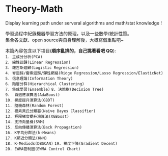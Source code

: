 # Theory-Math
Display learning path under serveral algorithms and math/stat knowledge !

學習過程中紀錄機器學習方法的原理，以及一些數學/統計性質。  
集合各文獻、open source與自身理解後，大概寫個重點吧~  
  
本篇內容包含以下項目(**順序亂排的，自己挑著看吧 QQ**):  
`1. 主成分分析(PCA)`  
`2. 線性迴歸(Linear Regression)`  
`3. 羅吉斯迴歸(Logistic Regression)`  
`4. 脊迴歸/套索迴歸/彈性網絡(Ridge Regression/Lasso Regression/ElasticNet)`  
`5. 信息理論(Information Theory)`  
`6. 階層分群(Hierarchical Clustering)`  
`7. 集成學習(Ensemble)` 
`8. 決策樹(Decision Tree)`  
`9.  自適應演算法(AdaBoost)`  
`10. 梯度提升演算法(GBDT)`  
`11. 隨機森林(Random Forest)`  
`12. 樸素貝氏分類器(Naive Bayes Classifier)`  
`13. 極限梯度提升演算法(XGBoost)`  
`14. 支持向量機(SVM)`   
`15. 反向傳播演算法(Back Propagation)`  
`16. K平均分群法(k-Means)`  
`17. K鄰近分類法(KNN)`  
`18. K-Mediods(DBSCAN)` 
`19. 梯度下降(Gradient Decent)`  
`20. EWMA管制圖(EWMA Control Chart)`  

